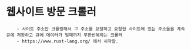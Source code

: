 # 웹사이트 방문 크롤러
~~~
    - 사이트 주소만 크롤링해서 그 주소를 요청하고 요청한 사이트에 있는 주소들을 계속 큐에 저장하고 큐에 데이터가 빌때까지 무한반복하는 크롤러
    - https://www.rust-lang.org/ 에서 시작함.
~~~
